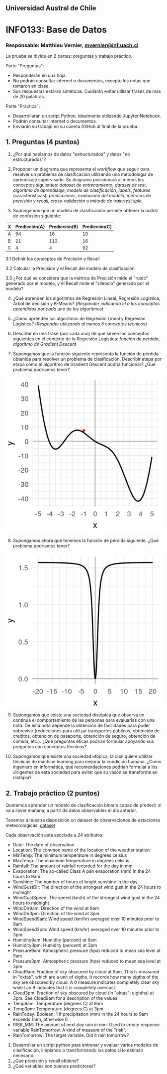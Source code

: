 ## Universidad Austral de Chile

# INFO133: Base de Datos

### Responsable: Matthieu Vernier, mvernier@inf.uach.cl

La prueba se divide en 2 partes: preguntas y trabajo práctico.

Parte "Preguntas":
- Responderán en una hoja. 
- No podrán consultar internet o documentos, excepto los notas que tomaron en clase.
- Sus respuestas estáran sintéticas. Cuidarán evitar utilizar frases de más de 20 palabras.

Parte "Práctica":
- Desarrollarán un script Python, idealmente utilizando Jupyter Notebook.
- Podrán consultar internet o documentos.
- Enviarán su trabajo en su cuenta GitHub al final de la prueba. 

## 1. Preguntas (4 puntos)

1. ¿Por qué hablamos de datos "estructurados" y datos "no estructurados"?

2. Proponer un diagrama que representa el _workflow_ que seguir para resolver un problema de clasificación utilizando una metodología de aprendizaje supervisado. Su diagrama posicionará al menos los conceptos siguientes: _dataset de entrenamiento_, _dataset de test_, _algoritmo de aprendizaje_, _modelo de clasificación_, _labels_, _features_ (características), _predicciones_, _evaluación del modelo_, _métricas de precisión y recall_, _cross-validación_ o _método de train/test split_.

3. Supongamos que un modelo de clasificación permite obtener la matríz de confusión siguiente:

X | Predicción(A) | Predicción(B) | Predicción(C)
---------------|---------------|---------------|---------------
A | 94 | 16 | 10
B | 21 | 113 | 16
C | 4 | 4 | 92

3.1 Definir los conceptos de Precisión y Recall

3.2 Calcular la Precision y el Recall del modelo de clasificación

3.3 ¿Por qué se considera que la métrica de Precisión mide el "ruido" generado por el modelo, y el Recall mide el "silencio" generado por el modelo?

4. ¿Qué aprenden los algoritmos de Regresión Lineal, Regresión Logística, Árbol de decisión y K-Means? (_Responder indicando el o los conceptos aprendidos por cada uno de los algoritmos_)

5. ¿Cómo aprenden los algoritmos de Regresión Lineal y Regresión Logística? (_Responder utilizando al menos 5 conceptos técnicos_)

6. Describir en una frase (por cada uno) de qué sirven los conceptos siguientes en el contexto de la Regresión Logística: _función de pérdida_, _algoritmo de Gradient Descent_

7. Supongamos que la función siguiente representa la función de pérdida obtenida para resolver un problema de clasificación. Describir etapa por etapa cómo el algoritmo de Gradient Descent podría funcionar? ¿Qué problema podriamos tener?

![función de perdida 1](funcion1.png)

8. Supongamos ahora que tenemos la función de pérdida siguiente. ¿Qué problema podriamos tener?

![función de perdida 2](funcion2.png)

9. Supongamos que existe una sociedad distópica que observa en continua el comportamiento de las personas para evaluarlas con una nota. De esta nota depende la obtención de facilidades para poder sobrevivir (reducciones para utilizar transportes públicos, obtención de creditos, obtención de pasaporte, obtención de seguro, obtención de comida, etc.). ¿Qué preguntas éticas podrían formular apoyando sus preguntas con conceptos técnicos?

10. Supongamos que existe una sociedad utópica, la cual quiere utilizar técnicas de machine learning para mejorar la condición humana. ¿Como ingeniero en informática, qué recomendaciones podrían formular a los dirigentes de esta sociedad para evitar que su visión se transforme en distópia?


## 2. Trabajo práctico (2 puntos)

Queremos aprender un modelo de clasificación binario capaz de predecir si va a llover mañana, a partir de datos observables el día anterior.

Tenemos a nuestra disposición un dataset de observaciones de estaciones meteorologícas: [dataset](meteo.csv)

Cada observación está asociada a 24 atributos:
- Date: The date of observation
- Location: The common name of the location of the weather station
- MinTemp: The minimum temperature in degrees celsius
- MaxTemp: The maximum temperature in degrees celsius
- Rainfall: The amount of rainfall recorded for the day in mm
- Evaporation: The so-called Class A pan evaporation (mm) in the 24 hours to 9am
- Sunshine: The number of hours of bright sunshine in the day.
- WindGustDir: The direction of the strongest wind gust in the 24 hours to midnight
- WindGustSpeed: The speed (km/h) of the strongest wind gust in the 24 hours to midnight
- WindDir9am: Direction of the wind at 9am
- WindDir3pm: Direction of the wind at 3pm
- WindSpeed9am: Wind speed (km/hr) averaged over 10 minutes prior to 9am
- WindSpeed3pm: Wind speed (km/hr) averaged over 10 minutes prior to 3pm
- Humidity9am: Humidity (percent) at 9am
- Humidity3pm: Humidity (percent) at 3pm
- Pressure9am: Atmospheric pressure (hpa) reduced to mean sea level at 9am
- Pressure3pm: Atmospheric pressure (hpa) reduced to mean sea level at 3pm
- Cloud9am: Fraction of sky obscured by cloud at 9am. This is measured in "oktas", which are a unit of eigths. It records how many eigths of the sky are obscured by cloud. A 0 measure indicates completely clear sky whilst an 8 indicates that it is completely overcast.
- Cloud3pm: Fraction of sky obscured by cloud (in "oktas": eighths) at 3pm. See Cload9am for a description of the values
- Temp9am: Temperature (degrees C) at 9am
- Temp3pm: Temperature (degrees C) at 3pm
- RainToday: Boolean: 1 if precipitation (mm) in the 24 hours to 9am exceeds 1mm, otherwise 0
- RISK_MM: The amount of next day rain in mm. Used to create response variable RainTomorrow. A kind of measure of the "risk".
- RainTomorrow: The target variable. Did it rain tomorrow?

1) Desarrollar un script python para entrenar y evaluar varios modelos de clasificación, limpiando o transformando los datos si lo estiman necesario.
2) ¿Qué precisión y recall obtiene?
3) ¿Qué variables son buenos predictores?

